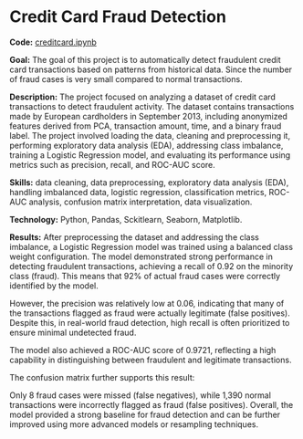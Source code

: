 # Credit Card Fraud Detection
**Code:** [creditcard.ipynb](https://github.com/haritsfaza/Chocolate-Sales/blob/main/Chocolate%20Sales.ipynb)

**Goal:** The goal of this project is to automatically detect fraudulent credit card transactions based on patterns from historical data. Since the number of fraud cases is very small compared to normal transactions.

**Description:** The project focused on analyzing a dataset of credit card transactions to detect fraudulent activity. The dataset contains transactions made by European cardholders in September 2013, including anonymized features derived from PCA, transaction amount, time, and a binary fraud label. The project involved loading the data, cleaning and preprocessing it, performing exploratory data analysis (EDA), addressing class imbalance, training a Logistic Regression model, and evaluating its performance using metrics such as precision, recall, and ROC-AUC score.

**Skills:** data cleaning, data preprocessing, exploratory data analysis (EDA), handling imbalanced data, logistic regression, classification metrics, ROC-AUC analysis, confusion matrix interpretation, data visualization.

**Technology:**  Python, Pandas, Sckitlearn, Seaborn, Matplotlib.

**Results:** After preprocessing the dataset and addressing the class imbalance, a Logistic Regression model was trained using a balanced class weight configuration. The model demonstrated strong performance in detecting fraudulent transactions, achieving a recall of 0.92 on the minority class (fraud). This means that 92% of actual fraud cases were correctly identified by the model.

However, the precision was relatively low at 0.06, indicating that many of the transactions flagged as fraud were actually legitimate (false positives). Despite this, in real-world fraud detection, high recall is often prioritized to ensure minimal undetected fraud.

The model also achieved a ROC-AUC score of 0.9721, reflecting a high capability in distinguishing between fraudulent and legitimate transactions.

The confusion matrix further supports this result:

Only 8 fraud cases were missed (false negatives), while 1,390 normal transactions were incorrectly flagged as fraud (false positives). Overall, the model provided a strong baseline for fraud detection and can be further improved using more advanced models or resampling techniques.

